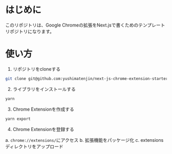 # はじめに
このリポジトリは、Google Chromeの拡張をNext.jsで書くためのテンプレートリポジトリになります。

# 使い方

1. リポジトリをcloneする

```bash
git clone git@github.com:yushimatenjin/next-js-chrome-extension-starterkit.git
```

2. ライブラリをインストールする

```bash
yarn
```

3. Chrome Extensionを作成する

```bash
yarn export
```

4. Chrome Extensionを登録する

  a. `chrome://extensions/`にアクセス
  b. 拡張機能をパッケージ化
  c. extensionsディレクトリをアップロード

  
